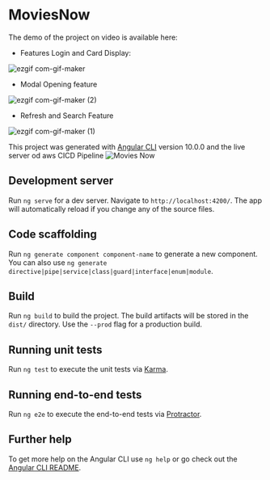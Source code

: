 # MoviesNow
The demo of the project on video is available here:
- Features Login and Card Display:

![ezgif com-gif-maker](https://user-images.githubusercontent.com/58136803/134806291-a6eb667f-3f99-4b16-8768-b2c26bb303dd.gif)

- Modal Opening feature

![ezgif com-gif-maker (2)](https://user-images.githubusercontent.com/58136803/134813119-047ea143-2dda-482e-b14b-632710837a69.gif)

- Refresh and Search Feature

![ezgif com-gif-maker (1)](https://user-images.githubusercontent.com/58136803/134813140-c294e9a8-e7ae-49e6-872a-6552af88b35f.gif)


This project was generated with [Angular CLI](https://github.com/angular/angular-cli) version 10.0.0 and the live server od aws CICD Pipeline ![Movies Now](http://movies-now.s3-website.ap-south-1.amazonaws.com/)


## Development server

Run `ng serve` for a dev server. Navigate to `http://localhost:4200/`. The app will automatically reload if you change any of the source files.

## Code scaffolding

Run `ng generate component component-name` to generate a new component. You can also use `ng generate directive|pipe|service|class|guard|interface|enum|module`.

## Build

Run `ng build` to build the project. The build artifacts will be stored in the `dist/` directory. Use the `--prod` flag for a production build.

## Running unit tests

Run `ng test` to execute the unit tests via [Karma](https://karma-runner.github.io).

## Running end-to-end tests

Run `ng e2e` to execute the end-to-end tests via [Protractor](http://www.protractortest.org/).

## Further help

To get more help on the Angular CLI use `ng help` or go check out the [Angular CLI README](https://github.com/angular/angular-cli/blob/master/README.md).
